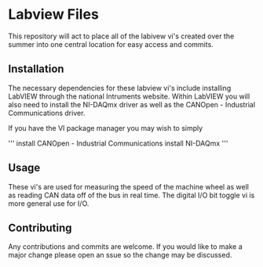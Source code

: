 # Labview Files

This repository will act to place all of the labivew vi's created over the summer into one central location for easy access and commits.

## Installation

The necessary dependencies for these labview vi's include installing LabVIEW through the national Intruments website. Within LabVIEW you will also need to install the NI-DAQmx driver as well as the CANOpen - Industrial Communications driver.

If you have the VI package manager you may wish to simply

'''
install CANOpen - Industrial Communications
install NI-DAQmx
'''

## Usage

These vi's are used for measuring the speed of the machine wheel as well as reading CAN data off of the bus in real time. The digital I/O bit toggle vi is more general use for I/O.

## Contributing

Any contributions and commits are welcome. If you would like to make a major change please open an ssue so the change may be discussed.

